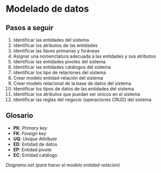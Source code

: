 # Modelado de datos

## Pasos a seguir

1. Identificar las entidades del sistema
1. Identificar los atributos de las entidades
1. Identificar las llaves primarias y foráneas
1. Asignar una nomenclatura adecuada a las entidades y sus atributos
1. Identificar las entidades pivotes del sistema
1. Identificar las entidades catálogos del sistema
1. Identificar los tipo de relaciones del sistema
1. Crear modelo entidad-relación del sistema
1. Crear modelo relacional de la base de datos del sistema
1. Identificar los tipos de datos de las entidades del sistema
1. Identificar los atributos que puedan ser únicos en el sistema
1. Identificar las reglas del negocio (operaciones CRUD) del sistema

## Glosario

- **PK**: _Primary key_
- **FK**: _Foreign key_
- **UQ**: _Unique Attribute_
- **ED**: Entidad de datos
- **EP**: Entidad pivote
- **EC**: Entidad catálogo

_Diagrams.net (para hacer el modelo entidad-relación)_
